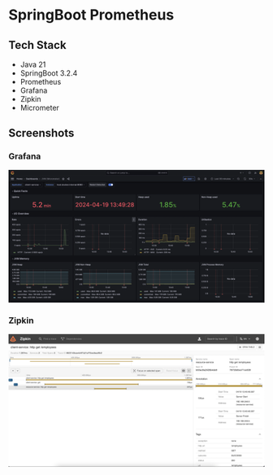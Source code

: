 # SpringBoot Prometheus

## Tech Stack
- Java 21
- SpringBoot 3.2.4
- Prometheus
- Grafana
- Zipkin
- Micrometer

## Screenshots
### Grafana
![grafana.png](screenshots%2Fgrafana.png)

### Zipkin
![zipkin.png](screenshots%2Fzipkin.png)